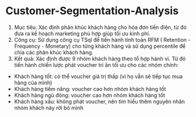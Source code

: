 # Customer-Segmentation-Analysis
1. Mục tiêu:
Xác định phân khúc khách hàng cho hóa đơn tiền điện, từ đó đưa ra kế hoạch marketing phù hợp giúp tối ưu kinh phí.
2. Công cụ:
Sử dụng công cụ TSql để tiến hành tính toán RFM ( Retention - Frequency - Monetary) cho từng khách hàng và sử dụng percentile để chia các phân khúc khách hàng.
3. Kết quả:
Xác định được 9 nhóm khách hàng theo tổ hợp hành vi. Từ đó tiến hành chiến lược phát voucher tri ân tối ưu cho các nhóm chính:
- Khách hàng tốt: có thể voucher giá trị thấp (vì họ vẫn sẽ tiếp tục mua hàng của mình)
- Khách hàng tiềm năng: voucher cao hơn nhóm khách hàng tốt
- Khách hàng ngủ đông: voucher cao hơn nhóm khách hàng tốt 
- Khách hàng xấu: không phát voucher, nên tìm hiểu thêm nguyên nhân nhóm khách này rời bỏ mình 
